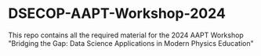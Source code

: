 # DSECOP-AAPT-Workshop-2024
This repo contains all the required material for the 2024 AAPT Workshop "Bridging the Gap: Data Science Applications in Modern Physics Education"
